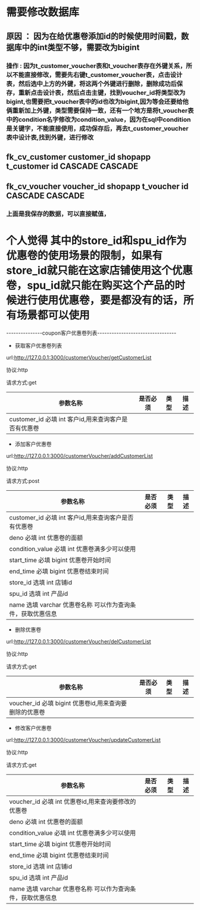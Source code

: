 # 需要修改数据库
## 原因 ： 因为在给优惠卷添加id的时候使用时间戳，数据库中的int类型不够，需要改为bigint
### 操作 : 因为t_customer_voucher表和t_voucher表存在外键关系，所以不能直接修改，需要先右键t_customer_voucher表，点击设计表，然后选中上方的外键，将这两个外键进行删除，删除成功后保存，重新点击设计表，然后点击主键，找到voucher_id将类型改为bigint,也需要把t_voucher表中的id也改为bigint,因为等会还要给他俩重新加上外键，类型需要保持一致，还有一个地方是将t_voucher表中的condition名字修改为condition_value，因为在sql中condition是关键字，不能直接使用，成功保存后，再去t_customer_voucher表中设计表,找到外键，进行修改

## fk_cv_customer    customer_id   shopapp   t_customer    id    CASCADE   CASCADE
## fk_cv_voucher      voucher_id    shopapp    t_voucher    id   CASCADE   CASCADE

### 上面是我保存的数据，可以直接赋值，

# 个人觉得 其中的store_id和spu_id作为优惠卷的使用场景的限制，如果有store_id就只能在这家店铺使用这个优惠卷，spu_id就只能在购买这个产品的时候进行使用优惠卷，要是都没有的话，所有场景都可以使用




---------------coupon客户优惠卷列表---------------------------------


- 获取客户优惠卷列表

url:http://127.0.0.1:3000/customerVoucher/getCustomerList

 协议:http

 请求方式:get

|参数名称|是否必须|类型|描述|
|---|---|---|---|
|customer_id    必填    int    客户id,用来查询客户是否有优惠卷|



- 添加客户优惠卷

url:http://127.0.0.1:3000/customerVoucher/addCustomerList

 协议:http

 请求方式:post

|参数名称|是否必须|类型|描述|
|---|---|---|---|
|customer_id    必填    int    客户id,用来查询客户是否有优惠卷|
|deno           必填    int       优惠卷的面额|
|condition_value 必填   int       优惠卷满多少可以使用|
|start_time      必填   bigint    优惠卷开始时间|
|end_time        必填   bigint    优惠卷结束时间|
|store_id        选填   int       店铺id|
|spu_id          选填   int       产品id|
|name            选填   varchar   优惠卷名称  可以作为查询条件，获取优惠信息|








- 删除优惠卷

url:http://127.0.0.1:3000/customerVoucher/delCustomerList

 协议:http

 请求方式:get

|参数名称|是否必须|类型|描述|
|---|---|---|---|
|voucher_id    必填    bigint    优惠卷id,用来查询要删除的优惠卷|



- 修改客户优惠卷

url:http://127.0.0.1:3000/customerVoucher/updateCustomerList

 协议:http

 请求方式:get

|参数名称|是否必须|类型|描述|
|---|---|---|---|
|voucher_id    必填    int       优惠卷id,用来查询要修改的优惠卷|
|deno           必填    int       优惠卷的面额|
|condition_value 必填   int       优惠卷满多少可以使用|
|start_time      必填   bigint    优惠卷开始时间|
|end_time        必填   bigint    优惠卷结束时间|
|store_id        选填   int       店铺id|
|spu_id          选填   int       产品id|
|name            选填   varchar   优惠卷名称  可以作为查询条件，获取优惠信息|